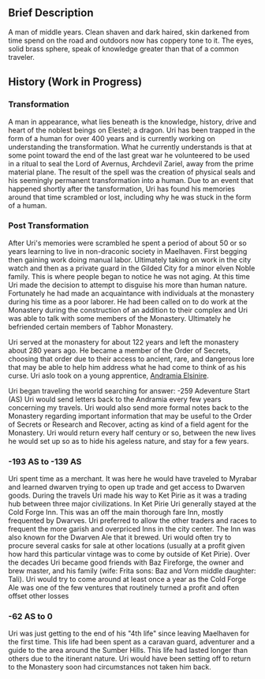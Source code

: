 <!-- TITLE: Uri Tahlomah -->
<!-- SUBTITLE:  Noble Warrior-->
## Brief Description
A man of middle years. Clean shaven and dark haired, skin darkened from time spend on the road and outdoors now has coppery tone to it. The eyes, solid brass sphere, speak of knowledge greater than that of a common traveler. 

## History (Work in Progress)
### Transformation
A man in appearance, what lies beneath is the knowledge, history, drive and heart of the noblest beings on Elestel; a dragon. Uri has been trapped in the form of a human for over 400 years and is currently working on understanding the transformation. What he currently understands is that at some point toward the end of the last great war he volunteered to be used in a ritual to seal the Lord of Avernus,  Archdevil Zariel, away from the prime material plane. The result of the spell was the creation of physical seals and his seemingly permanent transformation into a human. Due to an event that happened shortly after the tansformation, Uri has found his memories around that time scrambled or lost, including why he was stuck in the form of a human.

### Post Transformation
After Uri's memories were scrambled he spent a period of about 50 or so years learning to live in non-draconic society in Maelhaven. First begging then gaining work doing manual labor. Ultimately taking on work in the city watch and then as a private guard in the Gilded City for a minor elven Noble family. This is where people began to notice he was not aging. At this time Uri made the decision to attempt to disguise his more than human nature. Fortunately he had made an acquaintance with individuals at the monastery during his time as a poor laborer. He had been called on to do  work at the Monastery during the construction of an addition to their complex and Uri was able to talk with some members of the Monastery. Ultimately he befriended certain members of Tabhor Monastery.

Uri served at the monastery for about 122 years and left the monastery about 280 years ago. He became a member of the Order of Secrets, choosing that order due to their access to ancient, rare, and dangerous lore that may be able to help him address what he had come to think of as his curse. Uri aslo took on a young apprentice, [Andramia Elsinire](people/npcs/andramia-elsinire).

Uri began traveling the world searching for answer: -259 Adeventure Start (AS)
Uri would send letters back to the Andramia every few years concerning my travels. Uri would also send more formal notes back to the Monastery regarding important information that may be useful to the Order of Secrets or Research and Recover, acting as kind of a field agent for the Monastery. Uri would return every half century or so, between the new lives he would set up so as to hide his ageless nature, and stay for a few years.

### -193 AS to -139 AS
 Uri spent time as a merchant. It was here he would have traveled to Myrabar and learned dwarven trying to open up trade and get access to Dwarven goods. During the travels Uri made his way to Ket Pirie as it was a trading hub between three major civilizations. In Ket Pirie Uri generally stayed at the Cold Forge Inn. This was an off the main thorough fare Inn, mostly frequented by Dwarves. Uri preferred to allow the other traders and races to frequent the more garish and overpriced Inns in the city center. The Inn was also known for the Dwarven Ale that it brewed. Uri would often try to procure several casks for sale at other locations (usually at a profit given how hard this particular vintage was to come by outside of Ket Pirie). Over the decades Uri became good friends with Baz Fireforge, the owner and brew master, and his family (wife: Frita sons: Baz and Vorn middle daughter: Tali). Uri would try to come around at least once a year as the Cold Forge Ale was one of the few ventures that routinely turned a profit and often offset other losses
 
### -62 AS to 0 
Uri was just getting to the end of his "4th life" since leaving Maelhaven for the first time. This life had been spent as a caravan guard, adventurer and a guide to the area around the Sumber Hills. This life had lasted longer than others due to the itinerant nature. Uri would have been setting off to return to the Monastery soon had circumstances not taken him back.